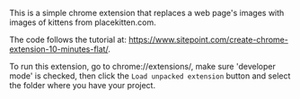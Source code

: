 This is a simple chrome extension that replaces a web page's images with images of kittens from placekitten.com.

The code follows the tutorial at: https://www.sitepoint.com/create-chrome-extension-10-minutes-flat/.

To run this extension, go to chrome://extensions/, make sure 'developer mode' is checked, then click the `Load unpacked extension` button and select the folder where you have your project.
